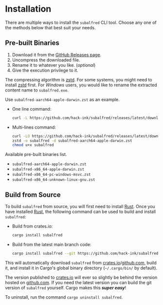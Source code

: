 # Installation
There are multiple ways to install the `subalfred` CLI tool.
Choose any one of the methods below that best suit your needs.

## Pre-built Binaries
1. Download it from the [GitHub Releases page].
2. Uncompress the downloaded file.
3. Rename it to whatever you like. (*optional*)
4. Give the execution privilege to it.

The compressing algorithm is [zstd].
For some systems, you might need to install [zstd] first.
For *Windows* users, you would like to rename the extracted content name to `subalfred.exe`.

Use `subalfred-aarch64-apple-darwin.zst` as an example.
- One line command:
	```sh
	curl -L https://github.com/hack-ink/subalfred/releases/latest/download/subalfred-aarch64-apple-darwin.zst | zstd -o subalfred -d && chmod u+x subalfred
	```
- Multi-lines command:
	```sh
	curl -LO https://github.com/hack-ink/subalfred/releases/latest/download/subalfred-aarch64-apple-darwin.zst
	zstd -o subalfred -d subalfred-aarch64-apple-darwin.zst
	chmod u+x subalfred
	```

Available pre-built binaries list.
- `subalfred-aarch64-apple-darwin.zst`
- `subalfred-x86_64-apple-darwin.zst`
- `subalfred-x86_64-pc-windows-msvc.zst`
- `subalfred-x86_64-unknown-linux-gnu.zst`

[GitHub Releases page]: https://github.com/hack-ink/subalfred/releases
[zstd]: https://github.com/facebook/zstd/releases

## Build from Source
To build `subalfred` from source, you will first need to install [Rust].
Once you have installed [Rust], the following command can be used to build and install `subalfred`:

- Build from crates.io:
	```sh
	cargo install subalfred
	```
- Build from the latest main branch code:
	```sh
	cargo install subalfred --git https://github.com/hack-ink/subalfred
	```

This will automatically download `subalfred` from [crates.io]/[github.com], build it, and install it in Cargo's global binary directory (`~/.cargo/bin/` by default).

The version published to [crates.io] will ever so slightly be behind the version hosted on [github.com].
If you need the latest version you can build the git version of `subalfred` yourself.
Cargo makes this ***super easy***!

To uninstall, run the command `cargo uninstall subalfred`.

[Rust]: https://rustup.rs
[crates.io]: https://crates.io
[github.com]: https://github.com/hack-ink/subalfred

